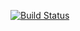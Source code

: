 [![Build Status](https://armdrone.strahlungsfrei.de/api/badges/armhf-docker-library/traefik/status.svg)](https://armdrone.strahlungsfrei.de/armhf-docker-library/traefik)
